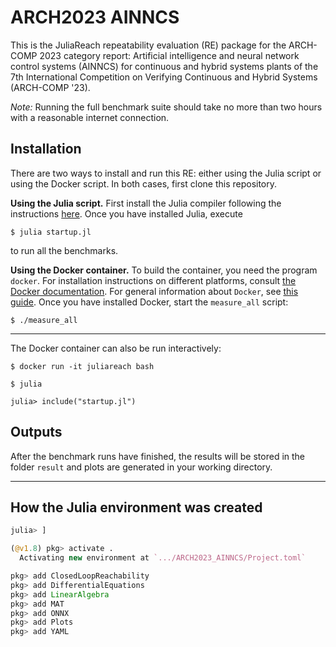 # ARCH2023 AINNCS

This is the JuliaReach repeatability evaluation (RE) package for the ARCH-COMP
2023 category report: Artificial intelligence and neural network control systems
(AINNCS) for continuous and hybrid systems plants of the 7th International
Competition on Verifying Continuous and Hybrid Systems (ARCH-COMP '23).

*Note:* Running the full benchmark suite should take no more than two hours with
a reasonable internet connection.

## Installation

There are two ways to install and run this RE: either using the Julia script or
using the Docker script.
In both cases, first clone this repository.


**Using the Julia script.**
First install the Julia compiler following the instructions
[here](http://julialang.org/downloads).
Once you have installed Julia, execute

```shell
$ julia startup.jl
```

to run all the benchmarks.


**Using the Docker container.**
To build the container, you need the program `docker`.
For installation instructions on different platforms, consult
[the Docker documentation](https://docs.docker.com/install/).
For general information about `Docker`, see
[this guide](https://docs.docker.com/get-started/).
Once you have installed Docker, start the `measure_all` script:

```shell
$ ./measure_all
```

---

The Docker container can also be run interactively:

```shell
$ docker run -it juliareach bash

$ julia

julia> include("startup.jl")
```

## Outputs

After the benchmark runs have finished, the results will be stored in the folder
`result` and plots are generated in your working directory.

---

## How the Julia environment was created

```julia
julia> ]

(@v1.8) pkg> activate .
  Activating new environment at `.../ARCH2023_AINNCS/Project.toml`

pkg> add ClosedLoopReachability
pkg> add DifferentialEquations
pkg> add LinearAlgebra
pkg> add MAT
pkg> add ONNX
pkg> add Plots
pkg> add YAML
```
